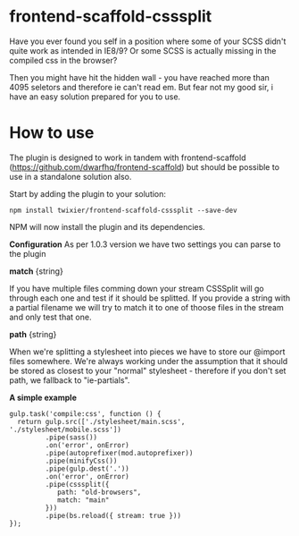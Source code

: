 # frontend-scaffold-csssplit
Have you ever found you self in a position where some of your SCSS didn't quite work as intended in IE8/9? Or some SCSS is actually missing in the compiled css in the browser?

Then you might have hit the hidden wall - you have reached more than 4095 seletors and therefore ie can't read em. 
But fear not my good sir, i have an easy solution prepared for you to use. 

# How to use
The plugin is designed to work in tandem with frontend-scaffold (https://github.com/dwarfhq/frontend-scaffold) but should be possible to use in a standalone solution also.

Start by adding the plugin to your solution:
```
npm install twixier/frontend-scaffold-csssplit --save-dev
```

NPM will now install the plugin and its dependencies.

**Configuration**
As per 1.0.3 version we have two settings you can parse to the plugin

**match** {string}

If you have multiple files comming down your stream CSSSplit will go through each one and test if it should be splitted. If you provide a string with a partial filename we will try to match it to one of thoose files in the stream and only test that one.

**path** {string} 

When we're splitting a stylesheet into pieces we have to store our @import files somewhere. We're always working under the assumption that it should be stored as closest to your "normal" stylesheet - therefore if you don't set path, we fallback to "ie-partials".

**A simple example** 
```
gulp.task('compile:css', function () {
  return gulp.src(['./stylesheet/main.scss', './stylesheet/mobile.scss'])
         .pipe(sass())
         .on('error', onError)
         .pipe(autoprefixer(mod.autoprefixer))
         .pipe(minifyCss())
         .pipe(gulp.dest('.'))
         .on('error', onError)
         .pipe(csssplit({
            path: "old-browsers",
            match: "main"
         }))
         .pipe(bs.reload({ stream: true }))
});
```
